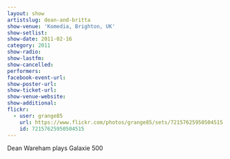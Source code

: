 ```yaml
---
layout: show
artistslug: dean-and-britta
show-venue: 'Komedia, Brighton, UK'
show-setlist: 
show-date: 2011-02-16
category: 2011
show-radio: 
show-lastfm: 
show-cancelled: 
performers: 
facebook-event-url: 
show-poster-url: 
show-ticket-url: 
show-venue-website: 
show-additional: 
flickr:
  - user: grange85
    url: https://www.flickr.com/photos/grange85/sets/72157625950504515
    id: 72157625950504515
---
```


Dean Wareham plays Galaxie 500